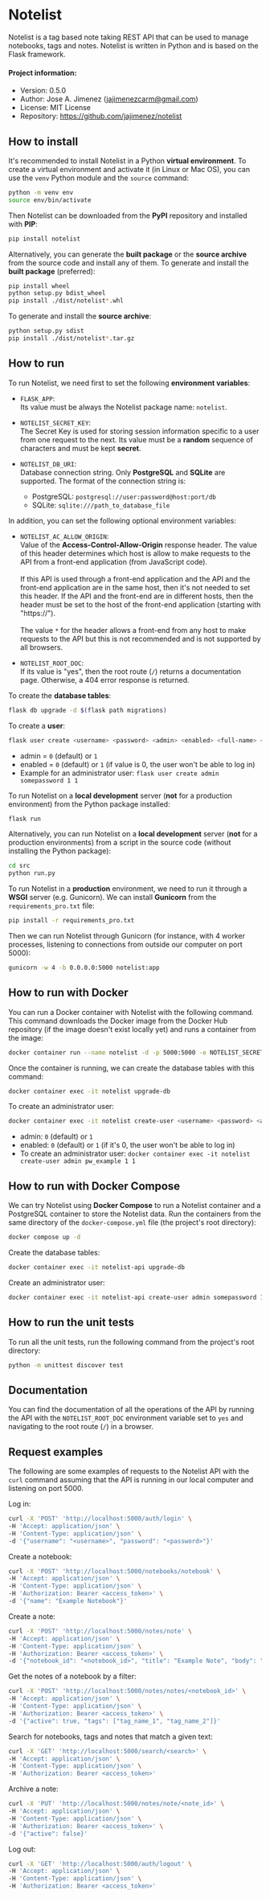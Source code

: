 # Notelist
Notelist is a tag based note taking REST API that can be used to manage
notebooks, tags and notes. Notelist is written in Python and is based on the
Flask framework.

#### Project information:
- Version: 0.5.0
- Author: Jose A. Jimenez (jajimenezcarm@gmail.com)
- License: MIT License
- Repository: https://github.com/jajimenez/notelist

## How to install

It's recommended to install Notelist in a Python **virtual environment**. To
create a virtual environment and activate it (in Linux or Mac OS), you can use
the `venv` Python module and the `source` command:

```bash
python -m venv env
source env/bin/activate
```

Then Notelist can be downloaded from the **PyPI** repository and installed with
**PIP**:

```bash
pip install notelist
```

Alternatively, you can generate the **built package** or the **source archive**
from the source code and install any of them. To generate and install the
**built package** (preferred):

```bash
pip install wheel
python setup.py bdist_wheel
pip install ./dist/notelist*.whl
```

To generate and install the **source archive**:

```bash
python setup.py sdist
pip install ./dist/notelist*.tar.gz
```

## How to run

To run Notelist, we need first to set the following **environment variables**:

- `FLASK_APP`:<br>
Its value must be always the Notelist package name: `notelist`.

- `NOTELIST_SECRET_KEY`:<br>
The Secret Key is used for storing session information specific to a user from
one request to the next. Its value must be a **random** sequence of characters
and must be kept **secret**.

- `NOTELIST_DB_URI`:<br>
Database connection string. Only **PostgreSQL** and **SQLite** are supported.
The format of the connection string is:
  - PostgreSQL: `postgresql://user:password@host:port/db`
  - SQLite: `sqlite:///path_to_database_file`

In addition, you can set the following optional environment variables:
- `NOTELIST_AC_ALLOW_ORIGIN`:<br>
Value of the **Access-Control-Allow-Origin** response header. The value of this
header determines which host is allow to make requests to the API from a front-end
application (from JavaScript code).<br><br>
If this API is used through a front-end application and the API and the front-end
application are in the same host, then it's not needed to set this header. If the
API and the front-end are in different hosts, then the header must be set to the
host of the front-end application (starting with "https://").<br><br>
The value `*` for the header allows a front-end from any host to make requests to
the API but this is not recommended and is not supported by all browsers.

- `NOTELIST_ROOT_DOC`:<br>
If its value is "yes", then the root route (`/`) returns a documentation page.
Otherwise, a 404 error response is returned.

To create the **database tables**:

```bash
flask db upgrade -d $(flask path migrations)
```

To create a **user**:

```bash
flask user create <username> <password> <admin> <enabled> <full-name> <e-mail> 
```

- admin = `0` (default) or `1`
- enabled = `0` (default) or `1` (if value is 0, the user won't be able to log in)
- Example for an administrator user: `flask user create admin somepassword 1 1`

To run Notelist on a **local development** server (**not** for a production
environment) from the Python package installed:

```bash
flask run
```

Alternatively, you can run Notelist on a **local development** server (**not**
for a production environments) from a script in the source code (without
installing the Python package):

```bash
cd src
python run.py
```

To run Notelist in a **production** environment, we need to run it through a
**WSGI** server (e.g. Gunicorn). We can install **Gunicorn** from the
`requirements_pro.txt` file:

```bash
pip install -r requirements_pro.txt
```

Then we can run Notelist through Gunicorn (for instance, with 4 worker processes,
listening to connections from outside our computer on port 5000):

```bash
gunicorn -w 4 -b 0.0.0.0:5000 notelist:app
```

## How to run with Docker

You can run a Docker container with Notelist with the following command. This
command downloads the Docker image from the Docker Hub repository (if the image
doesn't exist locally yet) and runs a container from the image:

```bash
docker container run --name notelist -d -p 5000:5000 -e NOTELIST_SECRET_KEY=<key> -e NOTELIST_DB_URI=<uri> -e NOTELIST_ROOT_DOC=yes jajim/notelist:0.5.0
```

Once the container is running, we can create the database tables with this
command:

```bash
docker container exec -it notelist upgrade-db
```

To create an administrator user:

```bash
docker container exec -it notelist create-user <username> <password> <admin> <enabled> <name> <email>
```

- admin: `0` (default) or `1`
- enabled: `0` (default) or `1` (if it's 0, the user won't be able to log in)
- To create an administrator user: `docker container exec -it notelist
create-user admin pw_example 1 1`

## How to run with Docker Compose

We can try Notelist using **Docker Compose** to run a Notelist container and a
PostgreSQL container to store the Notelist data. Run the containers from the
same directory of the `docker-compose.yml` file (the project's root directory):

```bash
docker compose up -d
```

Create the database tables:

```bash
docker container exec -it notelist-api upgrade-db
```

Create an administrator user:

```bash
docker container exec -it notelist-api create-user admin somepassword 1 1
```

## How to run the unit tests

To run all the unit tests, run the following command from the project's root
directory:

```bash
python -m unittest discover test
```

## Documentation

You can find the documentation of all the operations of the API by running the
API with the `NOTELIST_ROOT_DOC` environment variable set to `yes` and navigating
to the root route (`/`) in a browser.

## Request examples

The following are some examples of requests to the Notelist API with the `curl`
command assuming that the API is running in our local computer and listening on
port 5000.

Log in:

```bash
curl -X 'POST' 'http://localhost:5000/auth/login' \
-H 'Accept: application/json' \
-H 'Content-Type: application/json' \
-d '{"username": "<username>", "password": "<password>"}'
```

Create a notebook:

```bash
curl -X 'POST' 'http://localhost:5000/notebooks/notebook' \
-H 'Accept: application/json' \
-H 'Content-Type: application/json' \
-H 'Authorization: Bearer <access_token>' \
-d '{"name": "Example Notebook"}'
```

Create a note:

```bash
curl -X 'POST' 'http://localhost:5000/notes/note' \
-H 'Accept: application/json' \
-H 'Content-Type: application/json' \
-H 'Authorization: Bearer <access_token>' \
-d '{"notebook_id": "<notebook_id>", "title": "Example Note", "body": "This is a test note", tags: ["tag_name_1", "tag_name_2"]}'
```

Get the notes of a notebook by a filter:

```bash
curl -X 'POST' 'http://localhost:5000/notes/notes/<notebook_id>' \
-H 'Accept: application/json' \
-H 'Content-Type: application/json' \
-H 'Authorization: Bearer <access_token>' \
-d '{"active": true, "tags": ["tag_name_1", "tag_name_2"]}'
```

Search for notebooks, tags and notes that match a given text:

```bash
curl -X 'GET' 'http://localhost:5000/search/<search>' \
-H 'Accept: application/json' \
-H 'Content-Type: application/json' \
-H 'Authorization: Bearer <access_token>'
```

Archive a note:

```bash
curl -X 'PUT' 'http://localhost:5000/notes/note/<note_id>' \
-H 'Accept: application/json' \
-H 'Content-Type: application/json' \
-H 'Authorization: Bearer <access_token>' \
-d '{"active": false}'
```

Log out:

```bash
curl -X 'GET' 'http://localhost:5000/auth/logout' \
-H 'Accept: application/json' \
-H 'Content-Type: application/json' \
-H 'Authorization: Bearer <access_token>'
```

